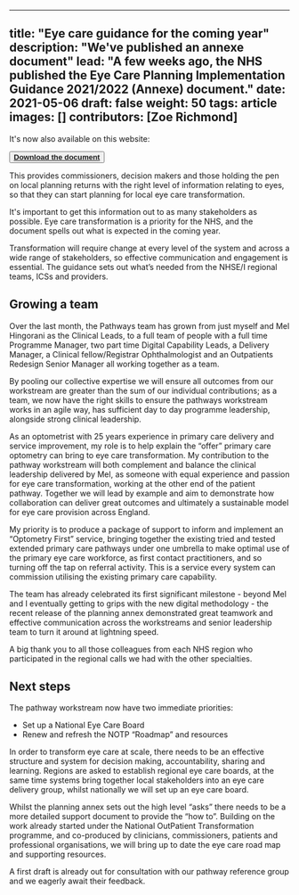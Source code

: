 
---
title: "Eye care guidance for the coming year"
description: "We've published an annexe document"
lead: "A few weeks ago, the NHS published the Eye Care Planning Implementation Guidance 2021/2022 (Annexe) document."
date: 2021-05-06
draft: false
weight: 50
tags: article
images: []
contributors: [Zoe Richmond]
---

It's now also available on this website:

<button>**[Download the document](library/file/Eye-Care-Planning-Implementation-Guidance-2021-22-Summary-Annexe.pdf)**</button>

This provides commissioners, decision makers and those holding the pen on local planning returns with the right level of information relating to eyes, so that they can start planning for local eye care transformation. 

It's important to get this information out to as many stakeholders as possible. Eye care transformation is a priority for the NHS, and the document spells out what is expected in the coming year.

Transformation will require change at every level of the system and across a wide range of stakeholders, so effective communication and engagement is essential. The guidance sets out what’s needed from the NHSE/I regional teams, ICSs and providers. 

## Growing a team

Over the last month, the Pathways team has grown from just myself and Mel Hingorani as the Clinical Leads, to a full team of people with a full time Programme Manager, two part time Digital Capability Leads, a Delivery Manager, a Clinical fellow/Registrar Ophthalmologist and an Outpatients Redesign Senior Manager all working together as a team. 

By pooling our collective expertise we will ensure all outcomes from our workstream are  greater than the sum of our individual contributions; as a team, we now have the right skills to ensure the pathways workstream works in an agile way, has sufficient day to day programme leadership, alongside strong clinical leadership. 

As an optometrist with 25 years experience in primary care delivery and service improvement,  my role is to help explain the “offer” primary care optometry can bring to eye care transformation. My contribution to the pathway workstream will both complement and balance the clinical leadership delivered by Mel, as someone with equal experience and passion for eye care transformation, working at the other end of the patient pathway. Together we will lead by example and aim to demonstrate how collaboration can deliver great outcomes and ultimately a sustainable model for eye care provision across England.

My priority is to produce a package of support to inform and implement an “Optometry First” service, bringing together the existing tried and tested extended primary care pathways under one umbrella to make optimal use of the primary eye care workforce, as first contact practitioners, and so turning off the tap on referral activity. This is a service every system can commission utilising the existing primary care capability. 

The team has already celebrated its first significant milestone - beyond Mel and I eventually getting to grips with the new digital methodology - the recent release of the planning annex demonstrated great teamwork and effective communication across the workstreams and senior leadership team to turn it around at lightning speed.  

A big thank you to all those colleagues from each NHS region who participated in the regional calls we had with the other specialties.


## Next steps

The pathway workstream now have two immediate priorities:

* Set up a National Eye Care Board
* Renew and refresh the NOTP “Roadmap” and resources

In order to transform eye care at scale, there needs to be an effective structure and system for decision making, accountability, sharing and learning. Regions are asked to establish regional eye care boards, at the same time systems bring together local stakeholders into an eye care delivery group, whilst nationally we will set up an eye care board. 

Whilst the planning annex sets out the high level “asks” there needs to be a more detailed support document to provide the “how to”. Building on the work already started under the National OutPatient Transformation programme, and co-produced by clinicians, commissioners, patients and professional organisations, we will bring up to date the eye care road map and supporting resources.

A first draft is already out for consultation with our pathway reference group and we eagerly await their feedback. 

